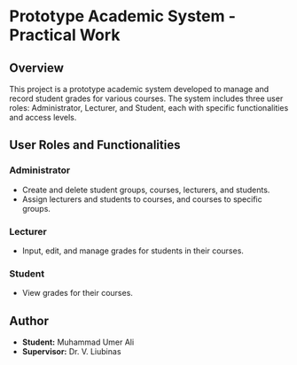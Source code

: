 # Prototype Academic System - Practical Work

## Overview
This project is a prototype academic system developed to manage and record student grades for various courses. The system includes three user roles: Administrator, Lecturer, and Student, each with specific functionalities and access levels.

## User Roles and Functionalities

### Administrator
- Create and delete student groups, courses, lecturers, and students.
- Assign lecturers and students to courses, and courses to specific groups.

### Lecturer
- Input, edit, and manage grades for students in their courses.

### Student
- View grades for their courses.

## Author
- **Student:** Muhammad Umer Ali
- **Supervisor:** Dr. V. Liubinas

